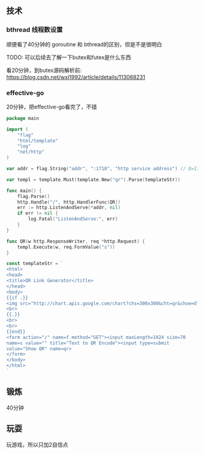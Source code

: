 ## 技术
### bthread 线程数设置
顺便看了40分钟的 goroutine 和 bthread的区别，但是不是很明白

TODO: 可以后续去了解一下butex和futex是什么东西

看20分钟，到butex源码解析前: https://blog.csdn.net/wxj1992/article/details/113068231

### effective-go
20分钟，把effective-go看完了，不错

```go
package main

import (
    "flag"
    "html/template"
    "log"
    "net/http"
)

var addr = flag.String("addr", ":1718", "http service address") // Q=17, R=18

var templ = template.Must(template.New("qr").Parse(templateStr))

func main() {
    flag.Parse()
    http.Handle("/", http.HandlerFunc(QR))
    err := http.ListenAndServe(*addr, nil)
    if err != nil {
        log.Fatal("ListenAndServe:", err)
    }
}

func QR(w http.ResponseWriter, req *http.Request) {
    templ.Execute(w, req.FormValue("s"))
}

const templateStr = `
<html>
<head>
<title>QR Link Generator</title>
</head>
<body>
{{if .}}
<img src="http://chart.apis.google.com/chart?chs=300x300&cht=qr&choe=UTF-8&chl={{.}}" />
<br>
{{.}}
<br>
<br>
{{end}}
<form action="/" name=f method="GET"><input maxLength=1024 size=70
name=s value="" title="Text to QR Encode"><input type=submit
value="Show QR" name=qr>
</form>
</body>
</html>
`
```

## 锻炼
40分钟

## 玩耍
玩游戏，所以只加2自信点